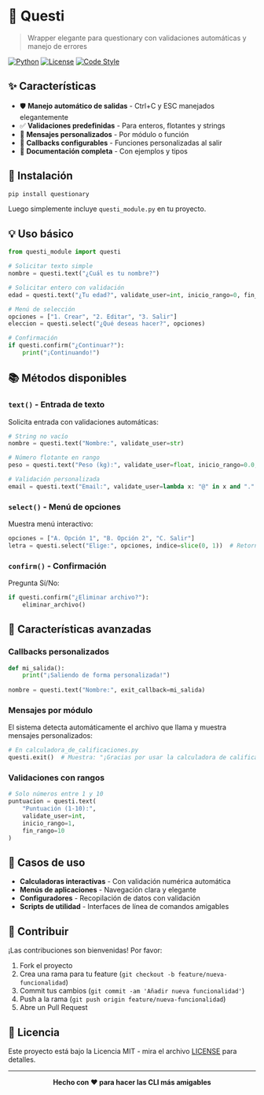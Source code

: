 # 🎯 Questi

> Wrapper elegante para questionary con validaciones automáticas y manejo de errores

[![Python](https://img.shields.io/badge/Python-3.8+-blue.svg)](https://python.org)
[![License](https://img.shields.io/badge/License-MIT-green.svg)](LICENSE)
[![Code Style](https://img.shields.io/badge/Code%20Style-Black-000000.svg)](https://github.com/psf/black)

## ✨ Características

- 🛡️ **Manejo automático de salidas** - Ctrl+C y ESC manejados elegantemente
- ✅ **Validaciones predefinidas** - Para enteros, flotantes y strings
- 🎨 **Mensajes personalizados** - Por módulo o función
- 🔧 **Callbacks configurables** - Funciones personalizadas al salir
- 📝 **Documentación completa** - Con ejemplos y tipos

## 🚀 Instalación

```bash
pip install questionary
```

Luego simplemente incluye `questi_module.py` en tu proyecto.

## 💡 Uso básico

```python
from questi_module import questi

# Solicitar texto simple
nombre = questi.text("¿Cuál es tu nombre?")

# Solicitar entero con validación
edad = questi.text("¿Tu edad?", validate_user=int, inicio_rango=0, fin_rango=120)

# Menú de selección
opciones = ["1. Crear", "2. Editar", "3. Salir"]
eleccion = questi.select("¿Qué deseas hacer?", opciones)

# Confirmación
if questi.confirm("¿Continuar?"):
    print("¡Continuando!")
```

## 📚 Métodos disponibles

### `text()` - Entrada de texto
Solicita entrada con validaciones automáticas:

```python
# String no vacío
nombre = questi.text("Nombre:", validate_user=str)

# Número flotante en rango
peso = questi.text("Peso (kg):", validate_user=float, inicio_rango=0.0, fin_rango=300.0)

# Validación personalizada
email = questi.text("Email:", validate_user=lambda x: "@" in x and "." in x)
```

### `select()` - Menú de opciones
Muestra menú interactivo:

```python
opciones = ["A. Opción 1", "B. Opción 2", "C. Salir"]
letra = questi.select("Elige:", opciones, indice=slice(0, 1))  # Retorna "A", "B" o "C"
```

### `confirm()` - Confirmación
Pregunta Sí/No:

```python
if questi.confirm("¿Eliminar archivo?"):
    eliminar_archivo()
```

## 🔧 Características avanzadas

### Callbacks personalizados
```python
def mi_salida():
    print("¡Saliendo de forma personalizada!")
    
nombre = questi.text("Nombre:", exit_callback=mi_salida)
```

### Mensajes por módulo
El sistema detecta automáticamente el archivo que llama y muestra mensajes personalizados:

```python
# En calculadora_de_calificaciones.py
questi.exit()  # Muestra: "¡Gracias por usar la calculadora de calificaciones!"
```

### Validaciones con rangos
```python
# Solo números entre 1 y 10
puntuacion = questi.text(
    "Puntuación (1-10):", 
    validate_user=int, 
    inicio_rango=1, 
    fin_rango=10
)
```

## 🎯 Casos de uso

- **Calculadoras interactivas** - Con validación numérica automática
- **Menús de aplicaciones** - Navegación clara y elegante  
- **Configuradores** - Recopilación de datos con validación
- **Scripts de utilidad** - Interfaces de línea de comandos amigables

## 🤝 Contribuir

¡Las contribuciones son bienvenidas! Por favor:

1. Fork el proyecto
2. Crea una rama para tu feature (`git checkout -b feature/nueva-funcionalidad`)
3. Commit tus cambios (`git commit -am 'Añadir nueva funcionalidad'`)
4. Push a la rama (`git push origin feature/nueva-funcionalidad`)
5. Abre un Pull Request

## 📄 Licencia

Este proyecto está bajo la Licencia MIT - mira el archivo [LICENSE](LICENSE) para detalles.

---

<div align="center">
  <strong>Hecho con ❤️ para hacer las CLI más amigables</strong>
</div>
